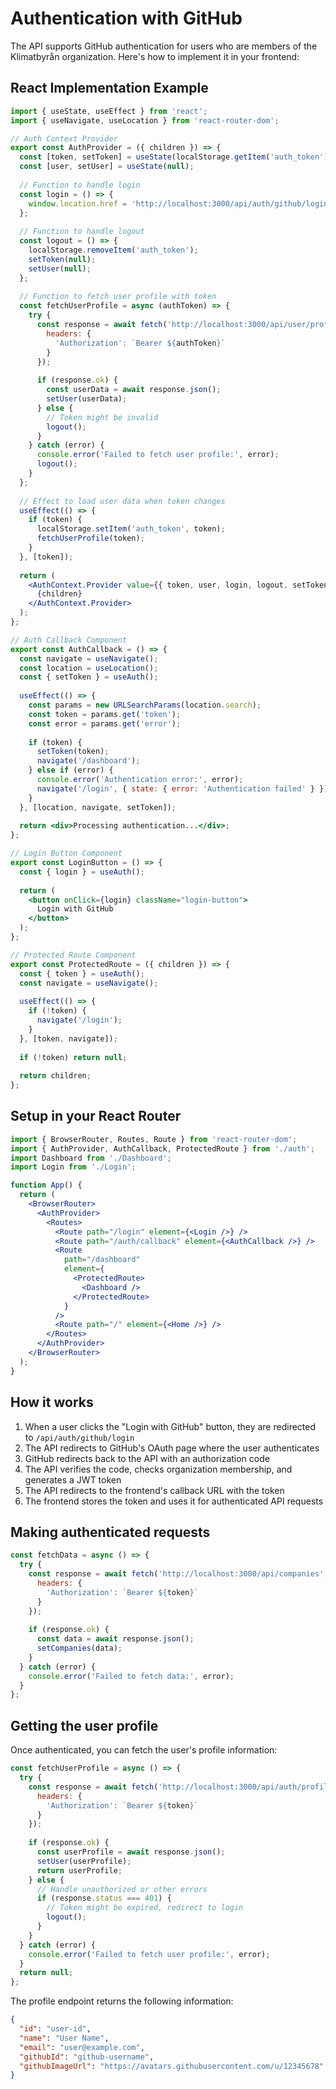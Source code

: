 # Authentication with GitHub

The API supports GitHub authentication for users who are members of the Klimatbyrån organization. Here's how to implement it in your frontend:

## React Implementation Example

```jsx
import { useState, useEffect } from 'react';
import { useNavigate, useLocation } from 'react-router-dom';

// Auth Context Provider
export const AuthProvider = ({ children }) => {
  const [token, setToken] = useState(localStorage.getItem('auth_token'));
  const [user, setUser] = useState(null);
  
  // Function to handle login
  const login = () => {
    window.location.href = 'http://localhost:3000/api/auth/github/login';
  };
  
  // Function to handle logout
  const logout = () => {
    localStorage.removeItem('auth_token');
    setToken(null);
    setUser(null);
  };
  
  // Function to fetch user profile with token
  const fetchUserProfile = async (authToken) => {
    try {
      const response = await fetch('http://localhost:3000/api/user/profile', {
        headers: {
          'Authorization': `Bearer ${authToken}`
        }
      });
      
      if (response.ok) {
        const userData = await response.json();
        setUser(userData);
      } else {
        // Token might be invalid
        logout();
      }
    } catch (error) {
      console.error('Failed to fetch user profile:', error);
      logout();
    }
  };
  
  // Effect to load user data when token changes
  useEffect(() => {
    if (token) {
      localStorage.setItem('auth_token', token);
      fetchUserProfile(token);
    }
  }, [token]);
  
  return (
    <AuthContext.Provider value={{ token, user, login, logout, setToken }}>
      {children}
    </AuthContext.Provider>
  );
};

// Auth Callback Component
export const AuthCallback = () => {
  const navigate = useNavigate();
  const location = useLocation();
  const { setToken } = useAuth();
  
  useEffect(() => {
    const params = new URLSearchParams(location.search);
    const token = params.get('token');
    const error = params.get('error');
    
    if (token) {
      setToken(token);
      navigate('/dashboard');
    } else if (error) {
      console.error('Authentication error:', error);
      navigate('/login', { state: { error: 'Authentication failed' } });
    }
  }, [location, navigate, setToken]);
  
  return <div>Processing authentication...</div>;
};

// Login Button Component
export const LoginButton = () => {
  const { login } = useAuth();
  
  return (
    <button onClick={login} className="login-button">
      Login with GitHub
    </button>
  );
};

// Protected Route Component
export const ProtectedRoute = ({ children }) => {
  const { token } = useAuth();
  const navigate = useNavigate();
  
  useEffect(() => {
    if (!token) {
      navigate('/login');
    }
  }, [token, navigate]);
  
  if (!token) return null;
  
  return children;
};
```

## Setup in your React Router

```jsx
import { BrowserRouter, Routes, Route } from 'react-router-dom';
import { AuthProvider, AuthCallback, ProtectedRoute } from './auth';
import Dashboard from './Dashboard';
import Login from './Login';

function App() {
  return (
    <BrowserRouter>
      <AuthProvider>
        <Routes>
          <Route path="/login" element={<Login />} />
          <Route path="/auth/callback" element={<AuthCallback />} />
          <Route 
            path="/dashboard" 
            element={
              <ProtectedRoute>
                <Dashboard />
              </ProtectedRoute>
            } 
          />
          <Route path="/" element={<Home />} />
        </Routes>
      </AuthProvider>
    </BrowserRouter>
  );
}
```

## How it works

1. When a user clicks the "Login with GitHub" button, they are redirected to `/api/auth/github/login`
2. The API redirects to GitHub's OAuth page where the user authenticates
3. GitHub redirects back to the API with an authorization code
4. The API verifies the code, checks organization membership, and generates a JWT token
5. The API redirects to the frontend's callback URL with the token
6. The frontend stores the token and uses it for authenticated API requests

## Making authenticated requests

```jsx
const fetchData = async () => {
  try {
    const response = await fetch('http://localhost:3000/api/companies', {
      headers: {
        'Authorization': `Bearer ${token}`
      }
    });
    
    if (response.ok) {
      const data = await response.json();
      setCompanies(data);
    }
  } catch (error) {
    console.error('Failed to fetch data:', error);
  }
};
```

## Getting the user profile

Once authenticated, you can fetch the user's profile information:

```jsx
const fetchUserProfile = async () => {
  try {
    const response = await fetch('http://localhost:3000/api/auth/profile', {
      headers: {
        'Authorization': `Bearer ${token}`
      }
    });
    
    if (response.ok) {
      const userProfile = await response.json();
      setUser(userProfile);
      return userProfile;
    } else {
      // Handle unauthorized or other errors
      if (response.status === 401) {
        // Token might be expired, redirect to login
        logout();
      }
    }
  } catch (error) {
    console.error('Failed to fetch user profile:', error);
  }
  return null;
};
```

The profile endpoint returns the following information:

```json
{
  "id": "user-id",
  "name": "User Name",
  "email": "user@example.com",
  "githubId": "github-username",
  "githubImageUrl": "https://avatars.githubusercontent.com/u/12345678"
}
```
